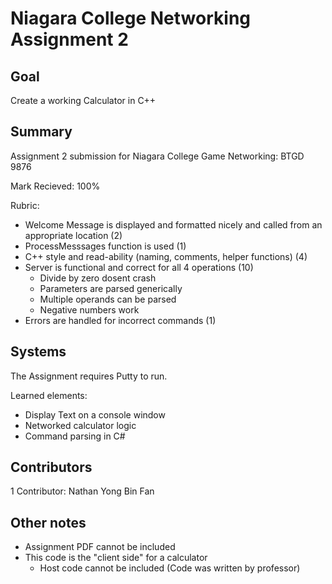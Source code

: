# Niagara College Networking Assignment 2

## Goal
Create a working Calculator in C++

## Summary
Assignment 2 submission for Niagara College Game Networking: BTGD 9876

Mark Recieved: 100%

Rubric:
- Welcome Message is displayed and formatted nicely and called from an appropriate location (2)
- ProcessMesssages function is used (1)
- C++ style and read-ability (naming, comments, helper functions) (4)
- Server is functional and correct for all 4 operations (10)
  - Divide by zero dosent crash
  - Parameters are parsed generically
  - Multiple operands can be parsed
  - Negative numbers work
- Errors are handled for incorrect commands (1)

## Systems
The Assignment requires Putty to run.

Learned elements:
- Display Text on a console window
- Networked calculator logic
- Command parsing in C#

## Contributors
1 Contributor: Nathan Yong Bin Fan

## Other notes
- Assignment PDF cannot be included
- This code is the "client side" for a calculator
  - Host code cannot be included (Code was written by professor)
